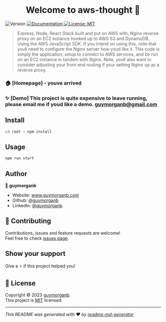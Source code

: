 <h1 align="center">Welcome to aws-thought 👋</h1>
<p>
  <img alt="Version" src="https://img.shields.io/badge/version-1.0.0-blue.svg?cacheSeconds=2592000" />
  <a href="www.guymorganb.com --> portfolio" target="_blank">
    <img alt="Documentation" src="https://img.shields.io/badge/documentation-yes-brightgreen.svg" />
  </a>
  <a href="https://opensource.org/license/mit/" target="_blank">
    <img alt="License: MIT" src="https://img.shields.io/badge/License-MIT-yellow.svg" />
  </a>
</p>

> Express, Node, React Stack built and put on AWS with, Nginx reverse proxy on an EC2 instance hooked up to AWS S3 and DynamoDB, Using the AWS JavaScript SDK. If you intend on using this, note that youll need to configure the Nginx server how youd like it. This code is simply the application, setup to connect to AWS services, and be run on an EC2 instance in tandem with Nginx. Note, youll also want to consider adjusting your front end routing if your setting Nginx up as a reverse proxy.

### 🏠 [Homepage] - youve arrived

### ✨ [Demo] This project is quite expensive to leave running, please email me if youd like a demo. guymorganb@gmail.com

## Install

```sh
cd root : npm install
```

## Usage

```sh
npm run start
```

## Author

👤 **guymorganb**

* Website: www.guymorganb.com
* Github: [@guymorganb](https://github.com/guymorganb)
* LinkedIn: [@guymorganb](https://linkedin.com/in/guymorganb)

## 🤝 Contributing

Contributions, issues and feature requests are welcome!<br />Feel free to check [issues page](https://github.com/guymorganb/aws-thought/issues). 

## Show your support

Give a ⭐️ if this project helped you!

## 📝 License

Copyright © 2023 [guymorganb](https://github.com/guymorganb).<br />
This project is [MIT](https://opensource.org/license/mit/) licensed.

***
_This README was generated with ❤️ by [readme-md-generator](https://github.com/kefranabg/readme-md-generator)_
